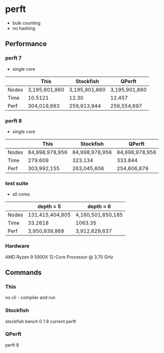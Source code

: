 # perft

* bulk counting
* no hashing

## Performance

### perft 7

* single core

|       | This           | Stockfish      | QPerft         |
|-------|----------------|----------------|----------------|
| Nodes | 3,195,901,860  | 3,195,901,860  | 3,195,901,860  |
| Time  | 10.5121        | 12.30          | 12.457         |
| Perf  | 304,019,863    | 259,913,944    | 256,554,697    |

### perft 8

* single core

|       | This           | Stockfish      | QPerft         |
|-------|----------------|----------------|----------------|
| Nodes | 84,998,978,956 | 84,998,978,956 | 84,998,978,956 |
| Time  | 279.609        | 323.134        | 333.844        |
| Perf  | 303,992,155    | 263,045,606    | 254,606,879    |

### test suite

* all cores

|       | depth = 5       | depth = 6         |
|-------|-----------------|-------------------|
| Nodes | 131,415,404,805 | 4,160,501,650,185 |
| Time  | 33.2618         | 1063.35           |
| Perf  | 3,950,939,868   | 3,912,629,637     |

### Hardware

AMD Ryzen 9 5900X 12-Core Processor @ 3.70 GHz

## Commands

### This
no cli - compiler and run

### Stockfish
stockfish bench 0 1 8 current perft

### QPerft
perft 8
